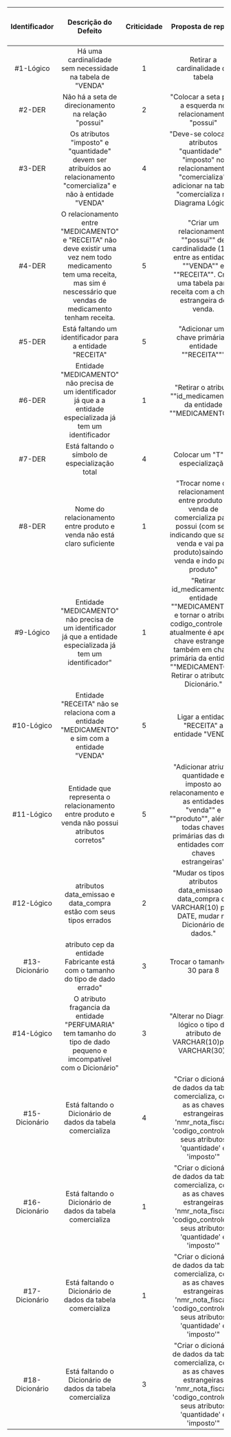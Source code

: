 |Identificador |Descrição do Defeito|Criticidade|Proposta de reparo|Prazo sugerido para reparos|
|:-:|:--:|:-------:|:-----:|:-----:|
|#1-Lógico|Há uma cardinalidade sem necessidade na tabela de "VENDA"|1|Retirar a cardinalidade da tabela|5 min|
|#2-DER|Não há a seta de direcionamento na relação "possui"|2|"Colocar a seta para a esquerda no relacionamento "possui"|10 min|
|#3-DER|Os atributos "imposto" e "quantidade" devem ser atribuídos ao relacionamento "comercializa" e não à entidade "VENDA"|4|"Deve-se colocar os atributos "quantidade" e "imposto" no relacionamento "comercializa", adicionar na tabela "comercializa no Diagrama Lógico"|20 min|
|#4-DER|O relacionamento entre "MEDICAMENTO" e "RECEITA" não deve existir uma vez nem todo medicamento tem uma receita, mas sim é nescessário que vendas de medicamento tenham receita.|5|"Criar um relacionamento ""possui"" de cardinalidade (1,N) entre as entidades ""VENDA"" e ""RECEITA"". Criar uma tabela para receita com a chave estrangeira de venda.|30 min|
|#5-DER|Está faltando um identificador para a entidade "RECEITA"|5|"Adicionar uma chave primária à entidade ""RECEITA"""|30 min|
|#6-DER|Entidade "MEDICAMENTO" não precisa de um identificador já que a a entidade especializada já tem um identificador|1|"Retirar o atributo ""id_medicamento"" da entidade ""MEDICAMENTO"""|5 min|
|#7-DER|Está faltando o símbolo de especialização total|4|Colocar um "T" na especialização|20 min|
|#8-DER|Nome do relacionamento entre produto e venda não está claro suficiente|1|"Trocar nome do relacionamento entre produto e venda de  comercializa para possui (com seta indicando que sai de venda e vai para produto)saindo de venda e indo para produto"|5 min|
|#9-Lógico|Entidade "MEDICAMENTO" não precisa de um identificador já que a entidade especializada já tem um identificador"|1|"Retirar id_medicamento da entidade ""MEDICAMENTO"" e tornar o atributo codigo_controle que atualmente é apenas chave estrangeira também em chave primária da entidade ""MEDICAMENTO"". Retirar o atributo do Dicionário."|5 min|
|#10-Lógico|Entidade "RECEITA" não se relaciona com a entidade "MEDICAMENTO" e sim com a entidade "VENDA"|5| Ligar a entidade "RECEITA" a entidade "VENDA"| 30 min|
|#11-Lógico|Entidade que representa o relacionamento entre produto e venda não possui atributos corretos"|5|"Adicionar atriutos quantidade e imposto ao relaconamento entre as entidades "venda"" e ""produto"", além de todas chaves primárias das duas entidades como chaves estrangeiras"|30 min|
|#12-Lógico|atributos data_emissao e data_compra estão com seus tipos errados|2|"Mudar os tipos os atributos data_emissao e data_compra de VARCHAR(10) para DATE, mudar no Dicionário de dados."|10 min|
|#13-Dicionário|atributo cep da entidade Fabricante está com o tamanho do tipo de dado errado"|3|Trocar o tamanho de 30 para 8|15 min|
|#14-Lógico|O atributo fragancia da entidade "PERFUMARIA" tem tamanho do tipo de dado pequeno e imcompatível com o Dicionário"|3|"Alterar no Diagrama lógico o tipo do atributo de VARCHAR(10)para VARCHAR(30)"|15 min|
|#15-Dicionário|Está faltando o Dicionário de dados da tabela comercializa|4|"Criar o dicionário de dados da tabela comercializa, com as as chaves estrangeiras 'nmr_nota_fiscal', 'codigo_controle' e seus atributos 'quantidade' e 'imposto'"|20 min|
|#16-Dicionário|Está faltando o Dicionário de dados da tabela comercializa|1|"Criar o dicionário de dados da tabela comercializa, com as as chaves estrangeiras 'nmr_nota_fiscal', 'codigo_controle' e seus atributos 'quantidade' e 'imposto'"|5 min|
|#17-Dicionário|Está faltando o Dicionário de dados da tabela comercializa|1|"Criar o dicionário de dados da tabela comercializa, com as as chaves estrangeiras 'nmr_nota_fiscal', 'codigo_controle' e seus atributos 'quantidade' e 'imposto'"|10 min|
|#18-Dicionário|Está faltando o Dicionário de dados da tabela comercializa|3|"Criar o dicionário de dados da tabela comercializa, com as as chaves estrangeiras 'nmr_nota_fiscal', 'codigo_controle' e seus atributos 'quantidade' e 'imposto'"|40 min|
